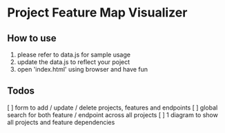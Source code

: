 # Project Feature Map Visualizer

## How to use

1. please refer to data.js for sample usage
1. update the data.js to reflect your poject
2. open 'index.html' using browser and have fun


## Todos

[ ] form to add / update / delete projects, features and endpoints
[ ] global search for both feature / endpoint across all projects
[ ] 1 diagram to show all projects and feature dependencies